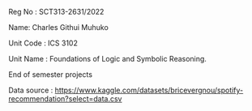 Reg No : SCT313-2631/2022

Name: Charles Githui Muhuko

Unit Code : ICS 3102

Unit Name : Foundations of Logic and Symbolic Reasoning.

End of semester projects

Data source : https://www.kaggle.com/datasets/bricevergnou/spotify-recommendation?select=data.csv

